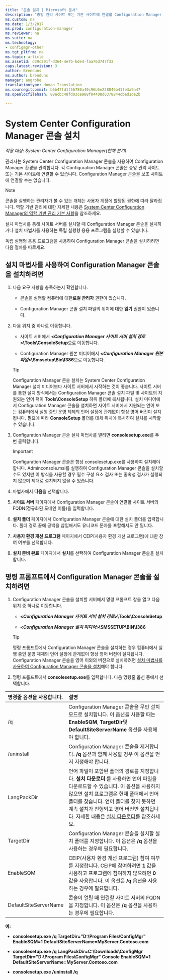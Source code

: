 ```yaml
---
title: "콘솔 설치 | Microsoft 문서"
description: "중앙 관리 사이트 또는 기본 사이트에 연결할 Configuration Manager 콘솔을 설치하는 방법을 알아봅니다."
ms.custom: na
ms.date: 1/3/2017
ms.prod: configuration-manager
ms.reviewer: na
ms.suite: na
ms.technology:
- configmgr-other
ms.tgt_pltfrm: na
ms.topic: article
ms.assetid: d39c201f-d364-4e7b-bde4-faa76d747f33
caps.latest.revision: 3
author: Brenduns
ms.author: brenduns
manager: angrobe
translationtype: Human Translation
ms.sourcegitcommit: b6b47fd1f56780a40c96b5e228046b41fe3a9a47
ms.openlocfilehash: 88ecbc48fd03ce988f04408d0378844cbed1de2b

---
```

# <a name="install-the-system-center-configuration-manager-console"></a>System Center Configuration Manager 콘솔 설치

*적용 대상: System Center Configuration Manager(현재 분기)*

관리자는 System Center Configuration Manager 콘솔을 사용하여 Configuration Manager 환경을 관리합니다. 각 Configuration Manager 콘솔은 중앙 관리 사이트 또는 기본 사이트에 연결할 수 있습니다. Configuration Manager 콘솔을 보조 사이트에 연결할 수는 없습니다.

> [!NOTE]  
>  콘솔을 실행하는 관리자가 볼 수 있는 개체는 사용자 계정에 할당된 권한에 따라 달라집니다. 역할 기반 관리에 대한 자세한 내용은 [System Center Configuration Manager의 역할 기반 관리 기본 사항](../../../../core/understand/fundamentals-of-role-based-administration.md)을 참조하세요.  

 설치 마법사를 통해 사이트 서버를 설치할 때 Configuration Manager 콘솔을 설치하거나 설치 마법사를 사용하는 독립 실행형 응용 프로그램을 실행할 수 있습니다.  

 독립 실행형 응용 프로그램을 사용하여 Configuration Manager 콘솔을 설치하려면 다음 절차를 따르세요.  

## <a name="to-install-the-configuration-manager-console-by-using-the-setup-wizard"></a>설치 마법사를 사용하여 Configuration Manager 콘솔을 설치하려면  

1.  다음 요구 사항을 충족하는지 확인합니다.  

    -  콘솔을 실행할 컴퓨터에 대한**로컬 관리자** 권한이 있습니다.  

    -   Configuration Manager 콘솔 설치 파일의 위치에 대한 **읽기** 권한이 있습니다.  

2.  다음 위치 중 하나로 이동합니다.  

    -   사이트 서버에서 **<*Configuration Manager 사이트 서버 설치 경로*>\Tools\ConsoleSetup**으로 이동합니다.  

    -   Configuration Manager 원본 미디어에서 **<*Configuration Manager 원본 파일*>\Smssetup\Bin\I386**으로 이동합니다.  

    > [!TIP]  
    >  Configuration Manager 콘솔 설치는 System Center Configuration Manager 설치 미디어보다 사이트 서버에서 시작하는 것이 좋습니다. 사이트 서버를 통한 설치 방식에서는 Configuration Manager 콘솔 설치 파일 및 사이트의 지원되는 언어 팩이 **Tools\ConsoleSetup** 하위 폴더에 복사됩니다. 설치 미디어에서 Configuration Manager 콘솔을 설치하면 사이트 서버에서 지원되는 언어 또는 컴퓨터에서 실행 중인 운영 체제의 언어 설정에 관계없이 항상 영어 버전이 설치됩니다. 필요에 따라 **ConsoleSetup** 폴더를 대체 위치에 복사하여 설치를 시작할 수 있습니다.

3.  Configuration Manager 콘솔 설치 마법사를 열려면 **consolesetup.exe**를 두 번 클릭합니다.  

    > [!IMPORTANT]  
    >  Configuration Manager 콘솔은 항상 consolesetup.exe를 사용하여 설치해야 합니다. Adminconsole.msi를 실행하여 Configuration Manager 콘솔을 설치할 수도 있지만 이 방식을 사용할 경우 필수 구성 요소 검사 또는 종속성 검사가 실행되지 않으며 제대로 설치되지 않을 수 있습니다.  

4.  마법사에서 **다음**을 선택합니다.  

5.  **사이트 서버** 페이지에서 Configuration Manager 콘솔이 연결할 사이트 서버의 FQDN(정규화된 도메인 이름)을 입력합니다.  

6.  **설치 폴더** 페이지에서 Configuration Manager 콘솔에 대한 설치 폴더를 입력합니다. 폴더 경로 끝에 공백을 삽입해서도 유니코드 문자를 포함해서도 안 됩니다.  

7.  **사용자 환경 개선 프로그램** 페이지에서 CEIP(사용자 환경 개선 프로그램)에 대한 참여 여부를 선택합니다.  

8.  **설치 준비 완료** 페이지에서 **설치**를 선택하여 Configuration Manager 콘솔을 설치합니다.  

## <a name="to-install-the-configuration-manager-console-from-a-command-prompt"></a>명령 프롬프트에서 Configuration Manager 콘솔을 설치하려면  

1.  Configuration Manager 콘솔을 설치할 서버에서 명령 프롬프트 창을 열고 다음 위치 중 하나로 이동합니다.  

    -   **<*Configuration Manager 사이트 서버 설치 경로*>\Tools\ConsoleSetup**  

    -   **<*Configuration Manager 설치 미디어*>\SMSSETUP\BIN\I386**  

    > [!TIP]  
    >  명령 프롬프트에서 Configuration Manager 콘솔을 설치하는 경우 컴퓨터에서 실행 중인 운영 체제의 언어 설정에 관계없이 항상 영어 버전이 설치됩니다. Configuration Manager 콘솔을 영어 이외의 버전으로 설치하려면 [설치 마법사를 사용하여 Configuration Manager 콘솔을 설치](#to-install-the-configuration-manager-console-by-using-the-setup-wizard)해야 합니다.  

2.  명령 프롬프트에서 **consolesetup.exe**를 입력합니다. 다음 명령줄 옵션 중에서 선택합니다.  

|  명령줄 옵션을 사용합니다.     | 설명     |
  | :------------- | :------------- |
  |/q|Configuration Manager 콘솔을 무인 설치 모드로 설치합니다. 이 옵션을 사용할 때는 **EnableSQM**, **TargetDir**및 **DefaultSiteServerName** 옵션을 사용해야 합니다.|  
  |/uninstall|Configuration Manager 콘솔을 제거합니다. **/q** 옵션과 함께 사용할 경우 이 옵션을 먼저 지정해야 합니다.|  
  |LangPackDir|언어 파일이 포함된 폴더의 경로를 지정합니다. **설치 다운로더** 를 사용하면 언어 파일을 다운로드할 수 있습니다. 이 옵션을 사용하지 않으면 설치 프로그램은 현재 폴더에서 언어 폴더를 찾습니다. 언어 폴더를 찾지 못하면 계속 설치가 진행되고 영어 버전만 설치됩니다. 자세한 내용은 [설치 다운로더](setup-downloader.md)를 참조하세요.|  
  |TargetDir|Configuration Manager 콘솔을 설치할 설치 폴더를 지정합니다. 이 옵션은 **/q** 옵션을 사용하는 경우에 필요합니다.|  
  |EnableSQM|CEIP(사용자 환경 개선 프로그램) 참여 여부를 지정합니다. CEIP에 참여하려면 **1** 값을 사용하고 프로그램에 참여하지 않으려면 **0** 값을 사용합니다. 이 옵션은 **/q** 옵션을 사용하는 경우에 필요합니다.|  
  |DefaultSiteServerName|콘솔이 열릴 때 연결할 사이트 서버의 FQDN을 지정합니다. 이 옵션은 **/q** 옵션을 사용하는 경우에 필요합니다.|  


  **예:**

  -  **consolesetup.exe /q TargetDir="D:\Program Files\ConfigMgr" EnableSQM=1 DefaultSiteServerName=MyServer.Contoso.com**  

  -  **consolesetup.exe /q LangPackDir=C:\Downloads\ConfigMgr TargetDir="D:\Program Files\ConfigMgr" Console EnableSQM=1 DefaultSiteServerName=MyServer.Contoso.com**  

  -  **consolesetup.exe /uninstall /q**  



<!--HONumber=Jan17_HO1-->


